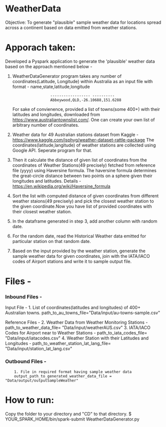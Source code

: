 # WeatherData


Objective: To generate "plausible" sample weather data for locations spread across a continent based on data emitted from weather stations.


# Apporach taken: 
Developed a Pyspark application to generate the 'plausible' weather data based on the approach mentioned below - 

1. WeatherDataGenerator program takes any number of coordinates(Latitude, Longitude) within Australia as an input file with format -
                        name,state,latitude,longitude
 
                        ------------------ ----------
                        Abbeywood,QLD,-26.10688,151.6288

    For sake of convienence, provided a list of towns(some 400+) with their latitudes and longitudes, downloaded from https://www.australiantownslist.com/. One can create your own list of arbitrary number of coordinates.

2. Weather data for 49 Australian stations dataset from Kaggle - https://www.kaggle.com/jsphyg/weather-dataset-rattle-package
The coordinates(latitude,langitude) of weather stations are collected using Google API. Seperate program for that. 

3. Then it  calculate the distance of given list of coordinates from the coordinates of Weather Stations(49 precisely) fetched from reference file (yyyy) using Haversine formula. The haversine formula determines the great-circle distance between two points on a sphere given their longitudes and latitudes. Details - https://en.wikipedia.org/wiki/Haversine_formula

4. Sort the list with computed distance of given coordinates from different weather staions(49 precisely) and pick the closest weather station to the given coordinate.Now you have list of provided coordinates with their closest weather station. 

5. In the dataframe generated in step 3, add another column with random date.

6. For the random date, read the Historical Weather data emitted for particular station on that random date.

7. Based on the input provided by the weather station, generate the sample weather data for given coordinates, join with the IATA/IACO codes of Airport stations and write it to sample output file.


# Files - 

### Inbound Files -  

Input File - 
        1. List of coordinates(latitudes and longitudes) of 400+ Australian towns.
        path_to_au_towns_file="Data/input/au-towns-sample.csv"
        
Reference Files - 
        2. Weather Data from Weather Monitoring Stations - 
        path_to_weather_data_file= "Data/input/weatherAUS.csv"
        3. IATA/IACO Codes for Airport near to Weather Stations - 
        path_to_iata_codes_file= "Data/input/iatacodes.csv"
        4. Weather Station with their Latitudes and Longitudes - 
        path_to_weather_station_lat_lang_file= "Data/input/station_lat_lang.csv"
        
### Outbound Files -
        1. File in required format having sample weather data 
        output_path_to_generated_weather_data_file = "Data/output/outputSampleWeather"
        
        
        
# How to run: 
Copy the folder to your directory and "CD" to that directory.
$ YOUR_SPARK_HOME/bin/spark-submit WeatherDataGenerator.py

